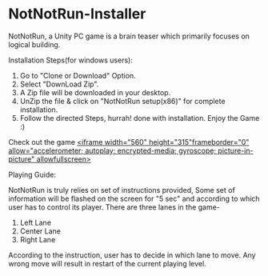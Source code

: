 # NotNotRun-Installer
NotNotRun, a Unity PC game is a brain teaser which primarily focuses on logical building.

Installation Steps(for windows users):
1. Go to "Clone or Download" Option.
2. Select "DownLoad Zip".
3. A Zip file will be downloaded in your desktop. 
4. UnZip the file & click on "NotNotRun setup(x86)" for complete installation.
5. Follow the directed Steps, hurrah! done with installation. Enjoy the Game :)

Check out the game [<iframe width="560" height="315"frameborder="0" allow="accelerometer; autoplay; encrypted-media; gyroscope; picture-in-picture" allowfullscreen></iframe>](https://www.youtube.com/embed/UA8WerALubE)

Playing Guide:

NotNotRun is truly relies on set of instructions provided, Some set of information will be flashed on the screen for "5 sec" and according to which user has to control its player.
There are three lanes in the game- 
1. Left Lane
2. Center Lane
3. Right Lane

According to the instruction, user has to decide in which lane to move.
Any wrong move will result in restart of the current playing level.

